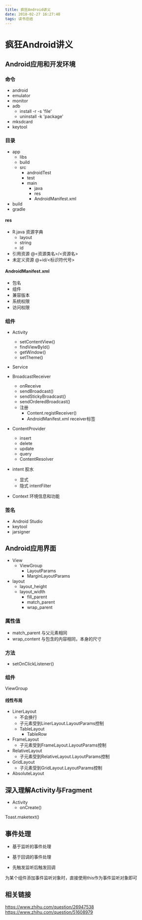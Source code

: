 ```yaml
---
title: 疯狂Android讲义
date: 2018-02-27 16:27:48
tags: 读书总结
---
```


# 疯狂Android讲义

## Android应用和开发环境

### 命令
- android
- emulator
- monitor
- adb
    + install -r -s 'file'
    + uninstall -k 'package'
- mksdcard
- keytool

### 目录
- app
    + libs
    + build
    + src
        * androidTest
        * test
        * main
            - java
            - res
            - AndroidManifest.xml
- build
- gradle

#### res
- R.java 资源字典
    + layout
    + string
    + id
- 引用资源 @<资源类名>/<资源名>
- 未定义资源 @+id/<标识符代号>

#### AndroidManifest.xml
- 包名
- 组件
- 兼容版本
- 系统权限
- 访问权限

### 组件
- Activity
    + setContentView()
    + findViewById()
    + getWindow()
    + setTheme()
- Service
- BroadcastReceiver
    + onReceive
    + sendBroadcast()
    + sendStickyBroadcast()
    + sendOrderedBroadcast()
    + 注册
        * Content.registReceiver()
        * AndroidManifest.xml receiver标签
- ContentProvider
    + insert
    + delete
    + update
    + query
    + ContentResolver

- intent 胶水
    + 显式
    + 隐式 intentFilter
- Context 环境信息和功能

### 签名
- Android Studio
- keytool
- jarsigner


## Android应用界面
- View
    + ViewGroup
        * LayoutParams
        * MarginLayoutParams
- layout 
    + layout_height
    + layout_width
        * fill_parent
        * match_parent
        * wrap_parent

### 属性值
 - match_parent 与父元素相同
 - wrap_content 与包含的内容相同，本身的尺寸

### 方法
- setOnClickListener()

### 组件
ViewGroup

#### 线性布局
- LinerLayout
    + 不会换行
    + 子元素受到LinerLayout.LayoutParams控制
    + TableLayout
        * TableRow
- FrameLayout
    + 子元素受到FrameLayout.LayoutParams控制
- RelativeLayout
    + 子元素受到RelativeLayout.LayoutParams控制
- GridLayout
    + 子元素受到GridLayout.LayoutParams控制
- AbsoluteLayout


## 深入理解Activity与Fragment
- Activity
    + onCreate()



Toast.maketext()


## 事件处理
- 基于监听的事件处理
- 基于回调的事件处理

- 先触发监听后触发回调

为某个组件添加事件监听对象时，直接使用this作为事件监听对象即可


## 相关链接
https://www.zhihu.com/question/26947538
https://www.zhihu.com/question/51608979


